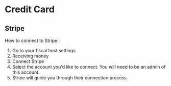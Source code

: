 # Credit Card

## Stripe&#x20;

How to connect to Stripe:&#x20;

1. Go to your fiscal host settings&#x20;
2. Receiving money&#x20;
3. Connect Stripe
4. Select the account you'd like to connect. You will need to be an admin of this account.&#x20;
5. Stripe will guide you through their connection process.&#x20;

